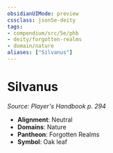 ```yaml
---
obsidianUIMode: preview
cssclass: json5e-deity
tags:
- compendium/src/5e/phb
- deity/forgotten-realms
- domain/nature
aliases: ["Silvanus"]
---
```

# Silvanus
*Source: Player's Handbook p. 294* 

- **Alignment**: Neutral
- **Domains**: Nature
- **Pantheon**: Forgotten Realms
- **Symbol**: Oak leaf